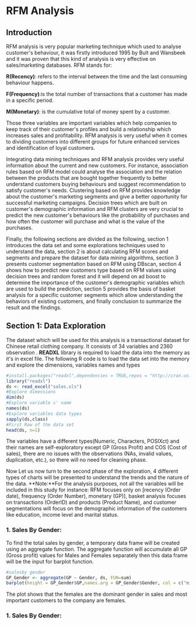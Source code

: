 # RFM Analysis
## Introduction
RFM analysis is very popular marketing technique which used to analyse customer's behaviour, it was firstly introduced 1995 by Bult and Wansbeek and it was proven that this kind of analysis is very effective on sales/marketing databases.
RFM stands for: 


**R(Recency)**: refers to the interval between the time and the last consuming behaviour happens.

**F(Frequency)**:is the total number of transactions that a customer has made in a specific period.

**M(Monetary)**: is the cumulative total of money spent by a customer.

Those three variables are important variables which help companies to keep track of their customer's profiles and build a relationship which increases sales and profitability. RFM analysis is very useful when it comes to dividing customers into different groups for future enhanced services and identification of loyal customers.

Integrating data mining techniques and RFM analysis provides very useful information about the current and new customers. For instance, association rules based on RFM model could analyse the association and the relation between the products that are bought together frequently to better understand customers buying behaviours and suggest recommendation to satisfy customer's needs. Clustering based on RFM provides knowledge about the customer's marketing segments and give a better opportunity for successful marketing campaigns.
Decision trees which are built on customer's demographic information and RFM clusters are very crucial to predict the new customer's behaviours like the probability of purchases and how often the customer will purchase and what is the value of the purchases.

Finally, the following sections are divided as the following, section 1 introduces the data set and some explorations techniques used to understand the data, section 2 is about calculating RFM scores and segments and prepare the dataset for data mining algorithms, section 3 presents customer segmentation based on RFM using DBscan, section 4  shows how to predict new customers type based on RFM values using decision trees and random forest and it will depend on ad boost to determine the   importance of the customer's demographic variables which are used to build the prediction, section 5 provides the basis of basket analysis for a specific customer segments which allow understanding the behaviors of existing customers, and finally conclusion to summarize the result and the findings.

## Section 1:  Data Exploration
The dataset which will be used for this analysis is a transactional dataset for Chinese retail clothing company. It consists of 34 variables and 2360 observation . **READXL** library is required to load the data into the memory as it's in excel file. The following R code is to load the data set into the memory and explore the dimensions, variables names and types

```R
#install.packages("readxl",dependencies = TRUE,repos = "http://cran.us.r-project.org")
library("readxl")
ds <- read_excel("sales.xls")
#Explore dimensions 
dim(ds)
#Explore variable s' name
names(ds)
#Explore variables data types 
sapply(ds,class)
#First Row of the data set
head(ds, n=1)
```
The variables have a different types(Numeric, Characters, POSIXct) and their names are self-exploratory except GP (Gross Profit) and COS (Cost of sales), there are no issues with the observations (NAs, invalid values, duplication, etc.), so there will no need for cleaning phase.

Now Let us now turn to the second phase of the exploration, 4 different types of charts will be presented to understand the trends and the nature of the data.
**Note:**For the analysis purposes, not all the variables will be included in this study for instance: RFM focuses only on [recency (Order date), frequency (Order Number), monetary (GP)], basket analysis focuses on transactions (OrderID) and products (Product Name), and customer segmentations will focus on the demographic information of the customers like education, income level and marital status.
### 1.  Sales By Gender:
To find the total sales by gender, a temporary data frame will be created using an aggregate function. The aggregate function will accumulate all GP (Gross profit) values for Males and Females separately then this data frame will be the input for barplot function.
```R
#salesby gender
GP_Gender <- aggregate(GP ~ Gender, ds, FUN=sum) 
barplot(height = GP_Gender$GP,names.arg = GP_Gender$Gender, col = c("mistyrose","lightblue" ),xlab = "Sales by gender")
```
The plot shows that the females are the dominant gender in sales and most important customers to the company are females.
### 1.  Sales By Gender:
